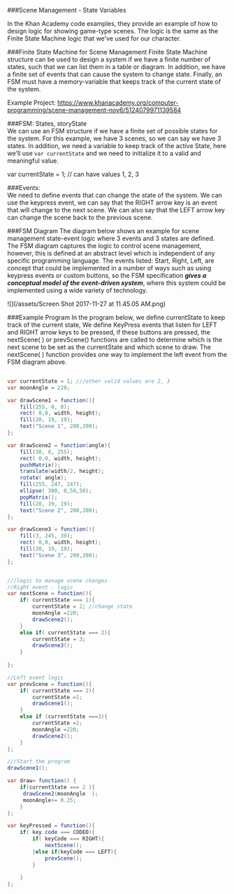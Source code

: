 ###Scene Management - State Variables

In the Khan Academy code examples, they provide an example of how to design logic for showing game-type scenes.  The logic is the same as the Finite State Machine logic that we've used for our character.  

###Finite State Machine for Scene Management
Finite State Machine structure can be used to design a system if we have a finite number of states, such that we can list them in a table or diagram.  In addition, we have a finite set of events that can cause the system to change state.  Finally, an FSM must have a memory-variable that keeps track of the current state of the system.


Example Project: 
https://www.khanacademy.org/computer-programming/scene-management-nov6/5124079971139584

###FSM:  States, storyState  
We can use an FSM structure if we have a finite set of possible states for the system.  For this example, we have 3 scenes, so we can say we have 3 states.  In addition, we need a variable to keep track of the active State, here we'll use `var currentState` and we need to initialize it to a valid and meaningful value.  

   var currentState = 1; // can have values 1, 2, 3 
   
  ###Events:  
  We need to define events that can change the state of the system.  We can use the keypress event, we can say that the RIGHT arrow key is an event that will change to the next scene.  We can also say that the LEFT arrow key can change the scene back to the previous scene.  
  
  ###FSM Diagram 
  The diagram below shows an example for scene management state-event logic where 3 events and 3 states are defined.  The FSM diagram captures the logic to control scene management, however, this is defined at an abstract level which is independent of any specific programming language.  The events listed: Start, Right, Left, are concept that could be implemented in a number of ways such as using keypress events or custom buttons, so the FSM specification _**gives a conceptual model of the event-driven system**_, where this system could be implemented using a wide variety of technology.  
  
  ![](/assets/Screen Shot 2017-11-27 at 11.45.05 AM.png)



###Example Program
In the program below, we define currentState to keep track of the current state, We define KeyPress events that listen for LEFT and RIGHT arrow keys to be pressed, if these buttons are pressed,  the nextScene( ) or prevScene() functions are called to determine which is the next scene to be set as the currentState and which scene to draw.  The nextScene( ) function provides one way to implement the left event from the FSM diagram above.  


```java
  
var currentState = 1; ///other valid values are 2, 3
var moonAngle = 220;  

var drawScene1 = function(){
    fill(255, 0, 0);
    rect( 0,0, width, height);
    fill(20, 19, 19);
    text("Scene 1", 200,200);
};

var drawScene2 = function(angle){
    fill(30, 0, 255);
    rect( 0,0, width, height);
    pushMatrix();
    translate(width/2, height);
    rotate( angle);
    fill(255, 247, 247);
    ellipse( 300, 0,50,50);
    popMatrix();
    fill(20, 19, 19);
    text("Scene 2", 200,200);
};

var drawScene3 = function(){
    fill(3, 245, 39);
    rect( 0,0, width, height);
    fill(20, 19, 19);
    text("Scene 3", 200,200);
};


///logic to manage scene changes
//Right event - logic
var nextScene = function(){
    if( currentState === 1){
        currentState = 2; //change state
        moonAngle =220;
        drawScene2();
    }
    else if( currentState === 2){
        currentState = 3;
        drawScene3();
    }
    
};

//Left event logic 
var prevScene = function(){
    if( currentState === 2){
        currentState =1;
        drawScene1();
    }
    else if (currentState ===3){
        currentState =2;
        moonAngle =220;
        drawScene2();
    }
};

///Start the program
drawScene1();

var draw= function() {
    if(currentState === 2 ){
     drawScene2(moonAngle  );
     moonAngle+= 0.25;
    }
};

var keyPressed = function(){
    if( key.code === CODED){
        if( keyCode === RIGHT){
            nextScene(); 
        }else if(keyCode === LEFT){
            prevScene();
        }
        
    }
};
  

```


